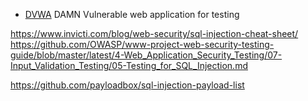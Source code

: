 
- [DVWA] DAMN Vulnerable web application for testing

https://www.invicti.com/blog/web-security/sql-injection-cheat-sheet/
https://github.com/OWASP/www-project-web-security-testing-guide/blob/master/latest/4-Web_Application_Security_Testing/07-Input_Validation_Testing/05-Testing_for_SQL_Injection.md

https://github.com/payloadbox/sql-injection-payload-list


[DVWA]: https://github.com/digininja/DVWA
[testenv]: https://github.com/sqlmapproject/testenv/blob/master/deployment.sh

[injection-web-example-code]: https://gitlab.cylab.be/cylab/play/sql-injection/-/blob/main/public/index.php?ref_type=heads
